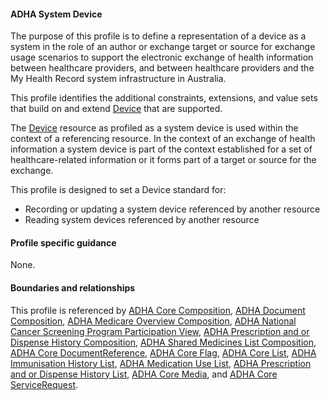 #### ADHA System Device
The purpose of this profile is to define a representation of a device as a system in the role of an author or exchange target or source for exchange usage scenarios to support the electronic exchange of health information between healthcare providers, and between healthcare providers and the My Health Record system infrastructure in Australia.

This profile identifies the additional constraints, extensions, and value sets that build on and extend [Device](http://hl7.org/fhir/R4/device.html) that are supported. 

The [Device](http://hl7.org/fhir/R4/device.html) resource as profiled as a system device is used within the context of a referencing resource. In the context of an exchange of health information a system device is part of the context established for a set of healthcare-related information or it forms part of a target or source for the exchange.

This profile is designed to set a Device standard for:
* Recording or updating a system device referenced by another resource
* Reading system devices referenced by another resource


#### Profile specific guidance
None.


#### Boundaries and relationships
This profile is referenced by 
[ADHA Core Composition](StructureDefinition-dh-composition-core-1.html), 
[ADHA Document Composition](StructureDefinition-dh-composition-document-1.html), 
[ADHA Medicare Overview Composition](StructureDefinition-dh-composition-mov-1.html), 
[ADHA National Cancer Screening Program Participation View](StructureDefinition-dh-composition-ncspv-1.html), 
[ADHA Prescription and or Dispense History Composition](StructureDefinition-dh-composition-pdl-1.html), 
[ADHA Shared Medicines List Composition](StructureDefinition-dh-composition-sml-1.html), 
[ADHA Core DocumentReference](StructureDefinition-dh-documentreference-core-1.html), 
[ADHA Core Flag](StructureDefinition-dh-flag-core-1.html), 
[ADHA Core List](StructureDefinition-dh-list-core-1.html), 
[ADHA Immunisation History List](StructureDefinition-dh-list-immunization-1.html), 
[ADHA Medication Use List](StructureDefinition-dh-list-medication-use-1.html), 
[ADHA Prescription and or Dispense History List](StructureDefinition-dh-list-medication-pdl-1.html), 
[ADHA Core Media](StructureDefinition-dh-media-core-1.html), and
[ADHA Core ServiceRequest](StructureDefinition-dh-servicerequest-core-1.html).